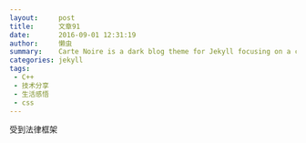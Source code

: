 ```yaml
---
layout:     post
title:      文章91
date:       2016-09-01 12:31:19
author:     懒虫
summary:    Carte Noire is a dark blog theme for Jekyll focusing on a clear reading experience.
categories: jekyll
tags:
 - C++
 - 技术分享
 - 生活感悟
 - css
---
```


受到法律框架

[1]: http://www.jacobtomlinson.co.uk/

